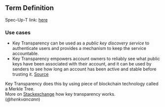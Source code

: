 ## Term Definition

Spec-Up-T link: <a href='https://weboftrust.github.io/WOT-terms/docs/glossary/key-transparency'>here</a>

### Use cases
- Key Transparency can be used as a _public key discovery service_ to authenticate users and provides a mechanism to keep the service accountable.
- Key Transparency empowers account owners to reliably see what public keys have been associated with their account, and it can be used by senders to see how long an account has been active and stable before trusting it. [Source](https://github.com/google/keytransparency/)  

Key Transparency does this by using piece of blockchain technology called a Merkle Tree.  
More on [Stackexchange](https://security.stackexchange.com/questions/149125/how-does-key-transparency-work) how key transparency works.  
(_@henkvancann_)